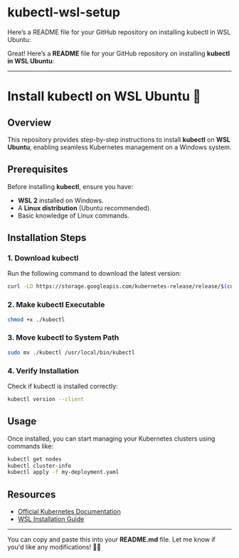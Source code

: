 # kubectl-wsl-setup
Here’s a README file for your GitHub repository on installing kubectl in WSL Ubuntu:

Great! Here’s a **README** file for your GitHub repository on installing **kubectl in WSL Ubuntu**:

---

# **Install kubectl on WSL Ubuntu** 🚀

## **Overview**
This repository provides step-by-step instructions to install **kubectl** on **WSL Ubuntu**, enabling seamless Kubernetes management on a Windows system.

## **Prerequisites**
Before installing **kubectl**, ensure you have:
- **WSL 2** installed on Windows.
- A **Linux distribution** (Ubuntu recommended).
- Basic knowledge of Linux commands.

## **Installation Steps**
### **1. Download kubectl**
Run the following command to download the latest version:
```bash
curl -LO https://storage.googleapis.com/kubernetes-release/release/$(curl -s https://storage.googleapis.com/kubernetes-release/release/stable.txt)/bin/linux/amd64/kubectl
```

### **2. Make kubectl Executable**
```bash
chmod +x ./kubectl
```

### **3. Move kubectl to System Path**
```bash
sudo mv ./kubectl /usr/local/bin/kubectl
```

### **4. Verify Installation**
Check if kubectl is installed correctly:
```bash
kubectl version --client
```


## **Usage**
Once installed, you can start managing your Kubernetes clusters using commands like:
```bash
kubectl get nodes
kubectl cluster-info
kubectl apply -f my-deployment.yaml
```

## **Resources**
- [Official Kubernetes Documentation](https://kubernetes.io/docs/tasks/tools/install-kubectl-linux/)
- [WSL Installation Guide](https://learn.microsoft.com/en-us/windows/wsl/install)

---

You can copy and paste this into your **README.md** file. Let me know if you'd like any modifications! 🚀😊
